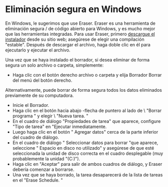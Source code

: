 [Title]: # (Borrado seguro en Windows)
[Difficulty]: # (Principiante)
[Order]: # (1)

# Eliminación segura en Windows 

En Windows, le sugerimos que use Eraser. Eraser es una herramienta de eliminación segura / de código abierto para Windows, y es mucho mejor que las herramientas integradas. Para usar Eraser, primero [descargue el instalador](http://eraser.heidi.ie/download/) desde su sitio web; asegúrese de elegir una compilación "estable". Después de descargar el archivo, haga doble clic en él para ejecutarlo y ejecutar el archivo. 

Una vez que se haya instalado el borrador, si desea eliminar de forma segura un solo archivo o carpeta, simplemente: 

*  Haga clic con el botón derecho archivo o carpeta y elija Borrador Borrar del menú del botón derecho.

 Alternativamente, puede borrar de forma segura todos los datos eliminados previamente de su computadora.
 
*  Inicie el Borrador. 
*  Haga clic en el botón hacia abajo -flecha de puntero al lado de \ "Borrar programa " y elegir \ "Nueva tarea. " 
*  En el cuadro de diálogo "Propiedades de tarea" que aparece, configure "Tipo de tarea" en "Ejecutar inmediatamente. 
*  Luego haga clic en el botón " Agregar datos" cerca de la parte inferior del cuadro de diálogo. 
*  En el cuadro de diálogo " Seleccionar datos para borrar "que aparece, seleccione " Espacio en disco no utilizado" y asegúrese de que esté seleccionada la unidad de disco correcta en el cuadro desplegable (muy probablemente la unidad "(C:)"). 
*  Haga clic en "Aceptar" para salir de ambos cuadros de diálogo, y Eraser debería comenzar a borrarse. 
*  Una vez que se haya borrado, la tarea desaparecerá de la lista de tareas en el "Erase Schedule. "
